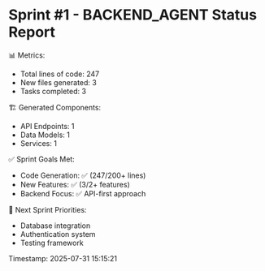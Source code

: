 
Sprint #1 - BACKEND_AGENT Status Report
==================================================
📊 Metrics:
   - Total lines of code: 247
   - New files generated: 3
   - Tasks completed: 3
   
🏗️ Generated Components:
   - API Endpoints: 1
   - Data Models: 1
   - Services: 1

✅ Sprint Goals Met:
   - Code Generation: ✅ (247/200+ lines)
   - New Features: ✅ (3/2+ features)
   - Backend Focus: ✅ API-first approach
   
🎯 Next Sprint Priorities:
   - Database integration
   - Authentication system
   - Testing framework
   
Timestamp: 2025-07-31 15:15:21
